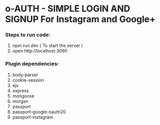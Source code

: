 # o-AUTH - SIMPLE LOGIN AND SIGNUP For Instagram and Google+


### Steps to run code:
1. npm run dev   ( To start the server )
2. open http://localhost:3090

### Plugin dependencies:

1. body-parser
2. cookie-session
3. ejs
4. express
5. mongoose
6. morgan
7. passport
8. passport-google-oauth20
9. passport-instagram


